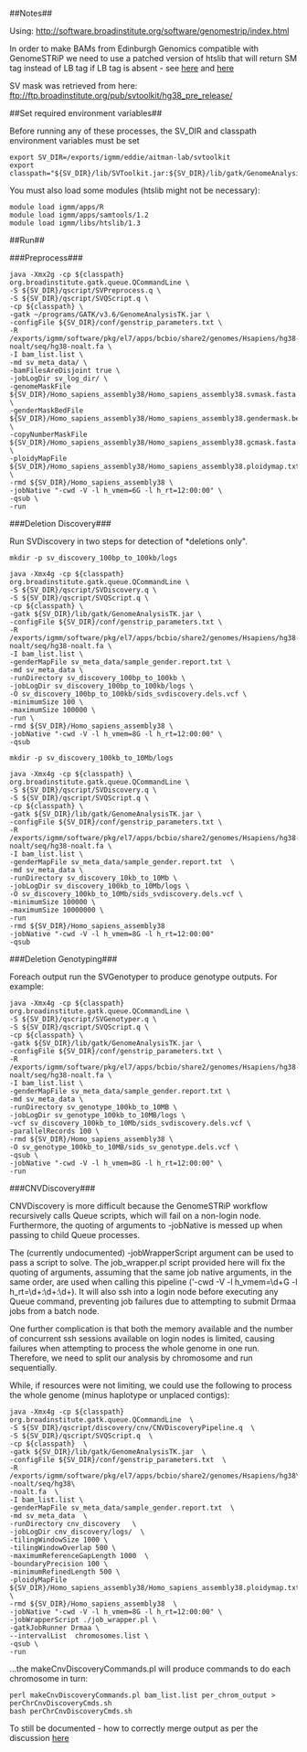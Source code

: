 ##Notes##

Using: http://software.broadinstitute.org/software/genomestrip/index.html

In order to make BAMs from Edinburgh Genomics compatible with GenomeSTRiP we need to use a patched version of htslib that will return SM tag instead of LB tag if LB tag is absent - see [here](http://gatkforums.broadinstitute.org/wdl/discussion/6339/) and [here](http://gatkforums.broadinstitute.org/wdl/discussion/6339/)

SV mask was retrieved from here: ftp://ftp.broadinstitute.org/pub/svtoolkit/hg38_pre_release/


##Set required environment variables##

Before running any of these processes, the SV_DIR and classpath environment variables must be set

    export SV_DIR=/exports/igmm/eddie/aitman-lab/svtoolkit
    export classpath="${SV_DIR}/lib/SVToolkit.jar:${SV_DIR}/lib/gatk/GenomeAnalysisTK.jar:${SV_DIR}/lib/gatk/Queue.jar"
    
You must also load some modules (htslib might not be necessary):

    module load igmm/apps/R
    module load igmm/apps/samtools/1.2
    module load igmm/libs/htslib/1.3

##Run##

###Preprocess###

    java -Xmx2g -cp ${classpath} org.broadinstitute.gatk.queue.QCommandLine \
    -S ${SV_DIR}/qscript/SVPreprocess.q \
    -S ${SV_DIR}/qscript/SVQScript.q \
    -cp ${classpath} \
    -gatk ~/programs/GATK/v3.6/GenomeAnalysisTK.jar \
    -configFile ${SV_DIR}/conf/genstrip_parameters.txt \
    -R /exports/igmm/software/pkg/el7/apps/bcbio/share2/genomes/Hsapiens/hg38-noalt/seq/hg38-noalt.fa \
    -I bam_list.list \
    -md sv_meta_data/ \
    -bamFilesAreDisjoint true \  
    -jobLogDir sv_log_dir/ \
    -genomeMaskFile ${SV_DIR}/Homo_sapiens_assembly38/Homo_sapiens_assembly38.svmask.fasta \
    -genderMaskBedFile ${SV_DIR}/Homo_sapiens_assembly38/Homo_sapiens_assembly38.gendermask.bed \
    -copyNumberMaskFile ${SV_DIR}/Homo_sapiens_assembly38/Homo_sapiens_assembly38.gcmask.fasta  \
    -ploidyMapFile ${SV_DIR}/Homo_sapiens_assembly38/Homo_sapiens_assembly38.ploidymap.txt \
    -rmd ${SV_DIR}/Homo_sapiens_assembly38 \
    -jobNative "-cwd -V -l h_vmem=6G -l h_rt=12:00:00" \
    -qsub \ 
    -run


###Deletion Discovery###

Run SVDiscovery in two steps for detection of *deletions only". 

    mkdir -p sv_discovery_100bp_to_100kb/logs

    java -Xmx4g -cp ${classpath} org.broadinstitute.gatk.queue.QCommandLine \
    -S ${SV_DIR}/qscript/SVDiscovery.q \
    -S ${SV_DIR}/qscript/SVQScript.q \
    -cp ${classpath} \
    -gatk ${SV_DIR}/lib/gatk/GenomeAnalysisTK.jar \
    -configFile ${SV_DIR}/conf/genstrip_parameters.txt \
    -R /exports/igmm/software/pkg/el7/apps/bcbio/share2/genomes/Hsapiens/hg38-noalt/seq/hg38-noalt.fa \
    -I bam_list.list \
    -genderMapFile sv_meta_data/sample_gender.report.txt \
    -md sv_meta_data \
    -runDirectory sv_discovery_100bp_to_100kb \
    -jobLogDir sv_discovery_100bp_to_100kb/logs \
    -O sv_discovery_100bp_to_100kb/sids_svdiscovery.dels.vcf \
    -minimumSize 100 \
    -maximumSize 100000 \
    -run \
    -rmd ${SV_DIR}/Homo_sapiens_assembly38 \
    -jobNative "-cwd -V -l h_vmem=8G -l h_rt=12:00:00" \
    -qsub

    mkdir -p sv_discovery_100kb_to_10Mb/logs

    java -Xmx4g -cp ${classpath} \
    org.broadinstitute.gatk.queue.QCommandLine \
    -S ${SV_DIR}/qscript/SVDiscovery.q \
    -S ${SV_DIR}/qscript/SVQScript.q \
    -cp ${classpath} \
    -gatk ${SV_DIR}/lib/gatk/GenomeAnalysisTK.jar \
    -configFile ${SV_DIR}/conf/genstrip_parameters.txt \
    -R /exports/igmm/software/pkg/el7/apps/bcbio/share2/genomes/Hsapiens/hg38-noalt/seq/hg38-noalt.fa \
    -I bam_list.list \
    -genderMapFile sv_meta_data/sample_gender.report.txt  \
    -md sv_meta_data \
    -runDirectory sv_discovery_10kb_to_10Mb \
    -jobLogDir sv_discovery_100kb_to_10Mb/logs \
    -O sv_discovery_100kb_to_10Mb/sids_svdiscovery.dels.vcf \
    -minimumSize 100000 \
    -maximumSize 10000000 \
    -run  
    -rmd ${SV_DIR}/Homo_sapiens_assembly38  
    -jobNative "-cwd -V -l h_vmem=8G -l h_rt=12:00:00" 
    -qsub


###Deletion Genotyping###

Foreach output run the SVGenotyper to produce genotype outputs. For example:

    java -Xmx4g -cp ${classpath} org.broadinstitute.gatk.queue.QCommandLine \
    -S ${SV_DIR}/qscript/SVGenotyper.q \
    -S ${SV_DIR}/qscript/SVQScript.q \
    -cp ${classpath} \
    -gatk ${SV_DIR}/lib/gatk/GenomeAnalysisTK.jar \
    -configFile ${SV_DIR}/conf/genstrip_parameters.txt \
    -R /exports/igmm/software/pkg/el7/apps/bcbio/share2/genomes/Hsapiens/hg38-noalt/seq/hg38-noalt.fa \
    -I bam_list.list \
    -genderMapFile sv_meta_data/sample_gender.report.txt \
    -md sv_meta_data \
    -runDirectory sv_genotype_100kb_to_10MB \
    -jobLogDir sv_genotype_100kb_to_10MB/logs \
    -vcf sv_discovery_100kb_to_10Mb/sids_svdiscovery.dels.vcf \
    -parallelRecords 100 \
    -rmd ${SV_DIR}/Homo_sapiens_assembly38 \
    -O sv_genotype_100kb_to_10MB/sids_sv_genotype.dels.vcf \
    -qsub \
    -jobNative "-cwd -V -l h_vmem=8G -l h_rt=12:00:00" \
    -run

###CNVDiscovery###

CNVDiscovery is more difficult because the GenomeSTRiP workflow recursively calls Queue scripts, which will fail on a non-login node. Furthermore, the quoting of arguments to -jobNative is messed up when passing to child Queue processes. 

The (currently undocumented) -jobWrapperScript argument can be used to pass a script to solve. The job_wrapper.pl script provided here will fix the quoting of arguments, assuming that the same job native arguments, in the same order, are used when calling this pipeline ('-cwd -V -l h_vmem=\d+G -l h_rt=\d+:\d+:\d+). It will also ssh into a login node before executing any Queue command, preventing job failures due to attempting to submit Drmaa jobs from a batch node.

One further complication is that both the memory available and the number of concurrent ssh sessions available on login nodes is limited, causing failures when attempting to process the whole genome in one run. Therefore, we need to split our analysis by chromosome and run sequentially.

While, if resources were not limiting, we could use the following to process the whole genome (minus haplotype or unplaced contigs):

    java -Xmx4g -cp ${classpath} org.broadinstitute.gatk.queue.QCommandLine  \
    -S ${SV_DIR}/qscript/discovery/cnv/CNVDiscoveryPipeline.q  \
    -S ${SV_DIR}/qscript/SVQScript.q  \
    -cp ${classpath}  \
    -gatk ${SV_DIR}/lib/gatk/GenomeAnalysisTK.jar  \
    -configFile ${SV_DIR}/conf/genstrip_parameters.txt  \
    -R /exports/igmm/software/pkg/el7/apps/bcbio/share2/genomes/Hsapiens/hg38\
    -noalt/seq/hg38\
    -noalt.fa  \
    -I bam_list.list \
    -genderMapFile sv_meta_data/sample_gender.report.txt  \
    -md sv_meta_data  \
    -runDirectory cnv_discovery   \
    -jobLogDir cnv_discovery/logs/  \
    -tilingWindowSize 1000 \
    -tilingWindowOverlap 500 \
    -maximumReferenceGapLength 1000  \
    -boundaryPrecision 100 \
    -minimumRefinedLength 500 \
    -ploidyMapFile ${SV_DIR}/Homo_sapiens_assembly38/Homo_sapiens_assembly38.ploidymap.txt \
    -rmd ${SV_DIR}/Homo_sapiens_assembly38  \
    -jobNative "-cwd -V -l h_vmem=8G -l h_rt=12:00:00" \
    -jobWrapperScript ./job_wrapper.pl \
    -gatkJobRunner Drmaa \
    --intervalList  chromosomes.list \
    -qsub \
    -run

...the makeCnvDiscoveryCommands.pl will produce commands to do each chromosome in turn:

    perl makeCnvDiscoveryCommands.pl bam_list.list per_chrom_output > perChrCnvDiscoveryCmds.sh
    bash perChrCnvDiscoveryCmds.sh


To still be documented - how to correctly merge output as per the discussion [here](http://gatkforums.broadinstitute.org/gatk/discussion/5501/running-genomestrip-on-x-chromosome)


